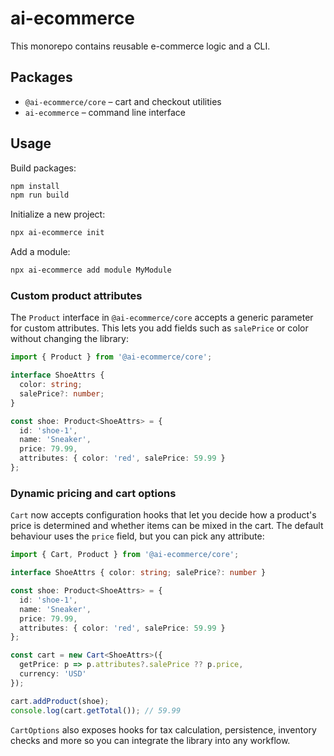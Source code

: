 # ai-ecommerce

This monorepo contains reusable e-commerce logic and a CLI.

## Packages

- `@ai-ecommerce/core` – cart and checkout utilities
- `ai-ecommerce` – command line interface

## Usage

Build packages:

```bash
npm install
npm run build
```

Initialize a new project:

```bash
npx ai-ecommerce init
```

Add a module:

```bash
npx ai-ecommerce add module MyModule
```


### Custom product attributes

The `Product` interface in `@ai-ecommerce/core` accepts a generic parameter
for custom attributes. This lets you add fields such as `salePrice` or
color without changing the library:

```ts
import { Product } from '@ai-ecommerce/core';

interface ShoeAttrs {
  color: string;
  salePrice?: number;
}

const shoe: Product<ShoeAttrs> = {
  id: 'shoe-1',
  name: 'Sneaker',
  price: 79.99,
  attributes: { color: 'red', salePrice: 59.99 }
};
```

### Dynamic pricing and cart options

`Cart` now accepts configuration hooks that let you decide how a product's
price is determined and whether items can be mixed in the cart. The default
behaviour uses the `price` field, but you can pick any attribute:

```ts
import { Cart, Product } from '@ai-ecommerce/core';

interface ShoeAttrs { color: string; salePrice?: number }

const shoe: Product<ShoeAttrs> = {
  id: 'shoe-1',
  name: 'Sneaker',
  price: 79.99,
  attributes: { color: 'red', salePrice: 59.99 }
};

const cart = new Cart<ShoeAttrs>({
  getPrice: p => p.attributes?.salePrice ?? p.price,
  currency: 'USD'
});

cart.addProduct(shoe);
console.log(cart.getTotal()); // 59.99
```

`CartOptions` also exposes hooks for tax calculation, persistence, inventory
checks and more so you can integrate the library into any workflow.
